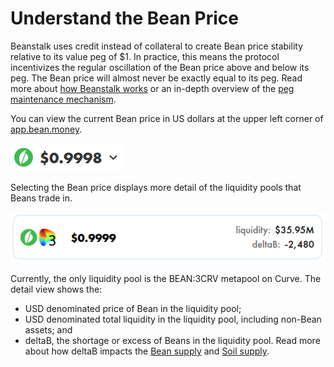# Understand the Bean Price

Beanstalk uses credit instead of collateral to create Bean price stability relative to its value peg of $1. In practice, this means the protocol incentivizes the regular oscillation of the Bean price above and below its peg. The Bean price will almost never be exactly equal to its peg. Read more about [how Beanstalk works](../../introduction/how-beanstalk-works.md) or an in-depth overview of the [peg maintenance mechanism](../../peg-maintenance/overview.md).

You can view the current Bean price in US dollars at the upper left corner of [app.bean.money](https://app.bean.money/).

![](<../../.gitbook/assets/image (3).png>)

Selecting the Bean price displays more detail of the liquidity pools that Beans trade in.

![](<../../.gitbook/assets/image (1).png>)

Currently, the only liquidity pool is the BEAN:3CRV metapool on Curve. The detail view shows the:

* USD denominated price of Bean in the liquidity pool;
* USD denominated total liquidity in the liquidity pool, including non-Bean assets; and
* deltaB, the shortage or excess of Beans in the liquidity pool. Read more about how deltaB impacts the [Bean supply](../../peg-maintenance/overview.md#bean-supply) and [Soil supply](../../peg-maintenance/overview.md#soil-supply).
